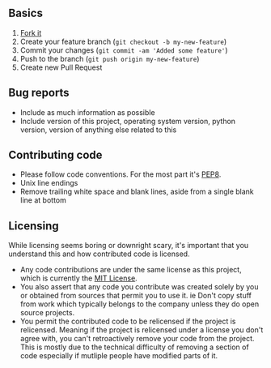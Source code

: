 ## Basics

1. [Fork it](https://help.github.com/articles/fork-a-repo/)
2. Create your feature branch (`git checkout -b my-new-feature`)
3. Commit your changes (`git commit -am 'Added some feature'`)
4. Push to the branch (`git push origin my-new-feature`)
5. Create new Pull Request

## Bug reports

* Include as much information as possible
* Include version of this project, operating system version, python version, version of anything else related to this

## Contributing code

* Please follow code conventions. For the most part it's [PEP8](http://legacy.python.org/dev/peps/pep-0008/).
* Unix line endings
* Remove trailing white space and blank lines, aside from a single blank line at bottom

## Licensing

While licensing seems boring or downright scary, it's important that you understand this and how contributed code is licensed.

* Any code contributions are under the same license as this project, which is currently the [MIT License](http://opensource.org/licenses/MIT).
* You also assert that any code you contribute was created solely by you or obtained from sources that permit you to use it. ie Don't copy stuff from work which typically belongs to the company unless they do open source projects.
* You permit the contributed code to be relicensed if the project is relicensed. Meaning if the project is relicensed under a license you don't agree with, you can't retroactively remove your code from the project. This is mostly due to the technical difficulty of removing a section of code especially if mutliple people have modified parts of it.
